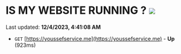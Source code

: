 # IS MY WEBSITE RUNNING ? [![](https://img.shields.io/static/v1?label=Sponsor&message=%E2%9D%A4&logo=GitHub&color=%23fe8e86)](https://github.com/sponsors/<username>)

Last updated: **12/4/2023, 4:41:08 AM**

- `GET` [https://youssefservice.me](https://youssefservice.me) - **Up** (923ms)
